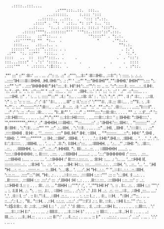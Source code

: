        .::::..:::....
                           .:""":::..::.  :::..
                       ...::::::.     :.::: ':::
                   ..:::::.. ..:::.  .  '::: :".::.
                 .::::" . '": ' .::.. ": ::" :.. '::
               ..::...  ':..: .:::::::.:. :::.: ':::":.
            .:::::'""":..:::::::"''  ''"::..::::'::".:::.
         .::::..   ::""::... .            '"::::"' . ":.:.
        .::'''"":: ""  ":..  .                "      .'":.:.
        ::::...   .::..:.. .                            "":.:.
       ::::::'"...::'"..::.. . .                         . :.".
     .:""  ':. ::""'  ':::..  .                         .  ':.".
    ::::   ..  ::  :::"':::.. .     .                  .  . '::':
    :::...::::" ' .':' '::::.. .      .             .     .  ::::
    .:::'""   ' .:::::.':I:::.  .         .      .      .  . :"::.
   .""'  :::"   ::"'    :II::'     ...         .        ... .:''::
  ::.   .::"  .:"''':...:I::"  :II:::IHI:..          .:::I:'':  ':
  :::::. :.  .:..:.  ..:::::'IH:::::II:::IHHI.    .HI.:IHI:'':. .:
 :"'   '    ..::"'    ":::"IHI:IHI""..""::IHHI.'  IHIH"''':.::: ":.
:.::""    '::''  .   .::::'IHHHHI:":H:':::..:I:.  HI':H:':..::'":':
:::  ..    ::. '::":.::::.I:. ::::....:..:I.IH:.  '::.".:.:I":. ".":.
::''::::"'  "   :::" :::...  . ':::' ''  .:IIH:.   ::.' :":" :.:   ':.
::'   '   .:"' .::"::::... .      .   ....::IHI.   ::"  . '  :. ..   :.
:::::"':::"'  .:I.: "::.. .             ...::II:   :I:'      : .  "::.':
"::". :"''  . :I :" :I::.. .              ..::II.  ':"       :. :: ':: ::
 :::.. .:' :' :I:'  ':I::.. .            . ..:II"   ::       :I.'::.:: :'
 ':"''":I:.  .:I:.:: :II::... .           ::""I:.   :.      .:I: "::"'.:
  :..:"'::::::::'':'.":II:::.. .        .::'...I:...::.     .:I:  '..::"
  "::' .."".::"::.'  .:II:::... . .   ...::."I:::::I". .   ...:"   :'
   ':..::  .:"::::   .:II:..     .   .... "I:..II:"' '.. ..:.:"   .:
     """"::::.":::II::II::. .         .  .  .  ""    .:. .:.:I'...:"
          ':: .::I::HII::::.. .     .       ..  .  .  :..:"':"::""'
           ::.:I:I:::HI::::::. .    ....::::II::.::I::: '  ::
           IIHHI: "::IHI::::.'   .  '":""""""""::""'':'   .:"
           :IHHIH.::::IIHI::.         '":::........::'    .:
           ':IHIH:':::.:IIH::. .         '':::::::::"'  ..:'
            8::IIH: . ':."::I:.       ...::"''     ''' .::"
           .:..:IIH. . ':.':::I:. .  ...            . .::"
       ..:HI. ..IIHI  .  '..'::::II::.    .       .  .::"
 .:::::IIHHI .  II:H: ..   '.'...::::::.         ..:::"
IHI.:H:" IH:.   ::IIH. ..      ''"::::::::......::":.
HH:' ".:IHI .   ':IIHI: .'.        '""::::"""''"  .::
IH:..::IIH'..    :IIIHI. . '.    .   .    .     .'.::
I:HI:".IHI.::.   .:IIIHI. ..  '.    .  .'     ..'. :":.
I::'.:I::::::. . .:IIIIHI. .. . '.   ..     ..'  .:I:.":.
 I:IIH.::':::.. ...:IIIIHH.  ..    '.:.. ..''   .::IHI: ":.
.:II:::. ..::.. . .:IIIIIHH.  :.. ..::''...::..:".:HHIII. ":.
III:...:...::. . . ::IIIIHHH  ......:. ..  '::::.::IHHHHH:. :.
II:::::. ..:::. . ..::IIIHIH ........: .. .. '.:.:''IHHHHHI :'
 :::::. . .:::..  ...::IIHHI :..... .. .... ... '...::IHHH :'
II::::.:.::::.::.  .. :II:H: :....  .:  ':.. ... '...::HHI I(.
:::::::.:::::..:..  ..:II:HI ':..  .::.  '... ...   ..:IH: H::.:.
:::.....:::::..:.:. . .:::IH. ':. ..::..  '... '...   '.HI "H:...:.
::... ..::::::.::.... ::..IIH. ':...:8...  '.    ....:'..H  "H:..:.:.
''  ''..:::I::..:.:...::.:IIIH. ':.::.::.... .::::''.:.'':H. "H:. .:  .
   . . ..::I:::.:::.. .::::IIIH  :.:: :'''' .:: ::   ':..:IH. :I ...:.
    . . ..II:::::::..  .:::IIIH  :.::  .:::'.:' :::  .:'.IIHH :H :..: .
     . . .II::.:.:::.. .:::IIHH  :.::..:::' ::  ..:. :.::HIHI :I.:: :: .
      . . :II:. .::. ..  ":IIHH  :.:'''":'  :',  . '..'""I:HI H' ':. ::
       .   I::. .::.  .   :IIIH  :.::   '''':'  ..   :. :I.II H. .:. ":.
      .    :::. .I::. .   ::IIH: ::::..  . .:':.':' ..' .I:I: H ..:. .::.
           :::...::I:..   .::IHI ,:::...  ....'  '..'. .:I::: I. ::' . ::
            I::.''::I...  .::IIH .::.:.. . ..  ..   :.   :.:: I..:  . .
            :I:.. :::H. .  "::IH .:'"::. .  .. ..   ::...:'.: I..:   .
            "II.. ":::H. .  .::H. :.:.::. ..::.:'  .:''':::I'.I .: :.
             II:.  :::I:.  . ::HI I.::..''' :'::.  :.   "::IS:I:II::.
             :I:   .:::I:. ..::HI I.:: '   . .:::' .'    ':I :III:::. .
              :I.   ..::I:...::IH I:.. .  .  .    . .. .  ::.III:::. .
              ':'  .....:I::.:::H I::' . .    . .   ...  .: IIII:I:..
                    . ...:I:.:::H I:' .  .   .      ..   :: III:::. .
                     . ...:I:..:H I: .    . ..       .  ..: III..::.
                      . ...:I:.:H.::      . ..     . . ..:: II:'':'
                        . ..:I..::.:     . .      ... .. :: I:" .
                         . ..::.:.:        .     ......  :'
                           ...::'          .   ... .
                            ':':'          .   ..
                                          .   .
